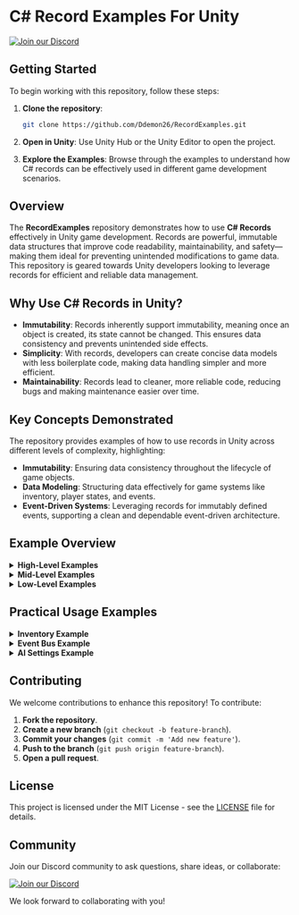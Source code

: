# C# Record Examples For Unity 

[![Join our Discord](https://img.shields.io/badge/Discord-Join%20Us-7289DA?logo=discord&logoColor=white)](https://discord.gg/knwtcq3N2a)

## Getting Started

To begin working with this repository, follow these steps:

1. **Clone the repository**:
    ```sh
    git clone https://github.com/Ddemon26/RecordExamples.git
    ```

2. **Open in Unity**: Use Unity Hub or the Unity Editor to open the project.

3. **Explore the Examples**: Browse through the examples to understand how C# records can be effectively used in different game development scenarios.

## Overview

The **RecordExamples** repository demonstrates how to use **C# Records** effectively in Unity game development. Records are powerful, immutable data structures that improve code readability, maintainability, and safety—making them ideal for preventing unintended modifications to game data. This repository is geared towards Unity developers looking to leverage records for efficient and reliable data management.

## Why Use C# Records in Unity?

- **Immutability**: Records inherently support immutability, meaning once an object is created, its state cannot be changed. This ensures data consistency and prevents unintended side effects.
- **Simplicity**: With records, developers can create concise data models with less boilerplate code, making data handling simpler and more efficient.
- **Maintainability**: Records lead to cleaner, more reliable code, reducing bugs and making maintenance easier over time.

## Key Concepts Demonstrated

The repository provides examples of how to use records in Unity across different levels of complexity, highlighting:

- **Immutability**: Ensuring data consistency throughout the lifecycle of game objects.
- **Data Modeling**: Structuring data effectively for game systems like inventory, player states, and events.
- **Event-Driven Systems**: Leveraging records for immutably defined events, supporting a clean and dependable event-driven architecture.

## Example Overview

<details>
<summary><strong>High-Level Examples</strong></summary>

### Abstract Event Bus
Records are used to define data structures for an event bus system, ensuring events are immutable after creation. This reduces complexity and decouples different components, making the system easier to maintain.

```csharp
using System;
using UnityEngine;

namespace TCS
{
    // Define an enumeration for event types
    enum EventType { ItemPickup, BossFight, ExperienceGain }

    // Define a record for GameEvent to ensure immutability
    record GameEvent(int EventID, EventType Type, DateTime EventTime);

    public class GameEventExample : MonoBehaviour
    {
        private void Start()
        {
            // Create an instance of a GameEvent
            GameEvent newEvent = new GameEvent(1, EventType.BossFight, DateTime.Now);

            // Log the game event details
            Debug.Log($"Event ID: {newEvent.EventID}, Type: {newEvent.Type}, Time: {newEvent.EventTime}");
        }
    }
}
```

Highlighted the purpose of the `Start` method for creating and logging the event.

### Friend Request Management
The **FriendRequest** example demonstrates how to use records to manage friend requests. The immutability of records guarantees that friend request data remains consistent, reducing the chances of accidental modifications during user interactions.

</details>

<details>
<summary><strong>Mid-Level Examples</strong></summary>

### Achievements and Player Progression
Records are used in the **Achievements** and **Player Progression** examples to keep track of player achievements and progress. Immutability ensures that data like levels, experience, and badges remain consistent, reducing potential errors.

### Inventory System
The **InventoryItem** record is used to represent items in a player’s inventory, such as consumables or equipment. This guarantees that inventory data cannot be modified without intention, providing stability to the system.

```csharp
namespace TCS.Tests.RecordExamples
{
    // Define an InventoryItem record to represent items in a player's inventory immutably
    public record InventoryItem(string Name, int ID, int Quantity);

    public class InventoryManager : MonoBehaviour
    {
        private void Start()
        {
            // Create a new InventoryItem instance
            InventoryItem item = new InventoryItem("Health Potion", 1, 3);

            // Log the item details to demonstrate usage
            Debug.Log($"Item Name: {item.Name}, ID: {item.ID}, Quantity: {item.Quantity}");

            // Note: item.Quantity cannot be modified directly due to record's immutability
        }
    }
}
```


### Trade Manager
The **TradeManager** uses records to model trade transactions, ensuring data integrity. The use of records ensures that all trade data remains consistent and cannot be accidentally altered.

```csharp
using UnityEngine;
using System;
using System.Collections.Generic;

namespace TCS
{
    public class TradeManagerExample : MonoBehaviour
    {
        // Define a record to represent a trade transaction
        public record TradeTransaction(string PlayerName, string NpcName, Item PlayerItem, Item NpcItem, DateTime TransactionTime);

        // Define a record to represent an item
        public record Item(string Name, int ID);

        // Define a record to represent a trade offer
        public record TradeOffer(Item OfferedItem, Item RequestedItem, string TraderName);

        // A list to store all trade transactions
        private readonly List<TradeTransaction> m_transactionHistory = new List<TradeTransaction>();

        private void CompleteTrade(TradeOffer offer, Item playerItem)
        {
            if (playerItem != null)
            {
                // Log transaction as a record to maintain data consistency
                var transaction = new TradeTransaction(
                    PlayerName: "Player1",
                    NpcName: offer.TraderName,
                    PlayerItem: playerItem,
                    NpcItem: offer.OfferedItem,
                    TransactionTime: DateTime.Now
                );

                // Add the completed transaction to history
                m_transactionHistory.Add(transaction);

                Debug.Log($"Trade completed! Received {offer.OfferedItem.Name} for {playerItem.Name} from {offer.TraderName}.");
            }
            else
            {
                Debug.Log($"Trade failed. Player does not have the requested item: {offer.RequestedItem.Name}");
            }
        }
    }
}
```


</details>

<details>
<summary><strong>Low-Level Examples</strong></summary>

### AI Settings
The **AISettings** record encapsulates AI behavior data like patrol range, detection radius, and aggressiveness level. Using records guarantees that these settings remain consistent throughout runtime, making AI behaviors more predictable.

```csharp
using UnityEngine;

namespace TCS
{
    public class AISettingsExample : MonoBehaviour
    {
        // Define AI settings using a record to enforce immutability
        record AISettings(float PatrolRange, float DetectionRadius, int AggressivenessLevel);

        // Create a readonly instance of AISettings to demonstrate immutability
        readonly AISettings settings = new AISettings(10.0f, 5.0f, 3);

        private void Start()
        {
            // Log the AI settings to demonstrate usage
            Debug.Log($"Patrol Range: {settings.PatrolRange}, Detection Radius: {settings.DetectionRadius}, Aggressiveness Level: {settings.AggressivenessLevel}");

            // Trying to change the settings here will throw an error due to immutability.
        }
    }
}
```


### Game Difficulty Settings
The **GameDifficultySettings** example uses records to define settings like enemy spawn rates and player damage multipliers. This ensures that difficulty levels remain consistent throughout the game, reducing unintended gameplay variations.

### Game Events
The **GameEvent** example shows how to use records to define different game events like `ItemPickup`, `BossFight`, and `ExperienceGain`. By making events immutable, the code becomes more reliable and easier to debug.

```csharp
using System;
using UnityEngine;

namespace TCS
{
    public class GameEventExample : MonoBehaviour
    {
        enum EventType { ItemPickup, BossFight, ExperienceGain }
        record GameEvent(int EventID, EventType Type, DateTime EventTime);

        private void Start()
        {
            GameEvent newEvent = new GameEvent(1, EventType.BossFight, DateTime.Now);
            Debug.Log($"Event ID: {newEvent.EventID}, Type: {newEvent.Type}, Time: {newEvent.EventTime}");
        }
    }
}
```

</details>

## Practical Usage Examples

<details>
<summary><strong>Inventory Example</strong></summary>

This example uses the **InventoryItem** record to manage player inventory items:

```csharp
InventoryManager inventory = new InventoryManager();
InventoryItem item = new InventoryItem("Health Potion", 1, 3);
inventory.AddItem(item);
```

The immutability of **InventoryItem** ensures that once an item is created, its properties cannot be changed unintentionally.

</details>

<details>
<summary><strong>Event Bus Example</strong></summary>

The **AbstractEventBus** example demonstrates how records can be used for event data, promoting safe and immutable communication between game components:

```csharp
public class Player : MonoBehaviour
{
    private void Start()
    {
        EventBus.Subscribe<PlayerDiedEvent>(OnPlayerDied);
    }

    private void OnPlayerDied(PlayerDiedEvent e)
    {
        Debug.Log("Player has died: " + e.PlayerId);
    }
}
```

</details>

<details>
<summary><strong>AI Settings Example</strong></summary>

The **AISettings** record is used to define AI behaviors in an immutable way:

```csharp
AISettings settings = new AISettings(10.0f, 5.0f, 3);
Debug.Log("AI Patrol Range: " + settings.PatrolRange);
```

This ensures that AI configuration remains stable throughout the game lifecycle.

</details>

## Contributing

We welcome contributions to enhance this repository! To contribute:

1. **Fork the repository**.
2. **Create a new branch** (`git checkout -b feature-branch`).
3. **Commit your changes** (`git commit -m 'Add new feature'`).
4. **Push to the branch** (`git push origin feature-branch`).
5. **Open a pull request**.

## License

This project is licensed under the MIT License - see the [LICENSE](LICENSE) file for details.

## Community

Join our Discord community to ask questions, share ideas, or collaborate:

[![Join our Discord](https://img.shields.io/badge/Discord-Join%20Us-7289DA?logo=discord&logoColor=white)](https://discord.gg/knwtcq3N2a)

We look forward to collaborating with you!

